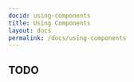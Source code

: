 ```yaml
---
docid: using-components
title: Using Components
layout: docs
permalink: /docs/using-components
---
```


## TODO